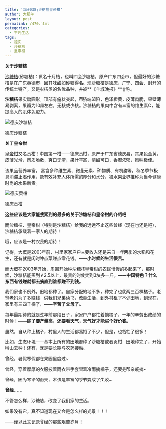 ```yaml
---
title: 'I&#038;沙糖桔皇帝柑'
author: 大肥羊
layout: post
permalink: /470.html
categories:
  - 平凡生活
tags:
  - 德庆
  - 沙糖桔
  - 皇帝柑
---
```

**关于沙糖桔**

<a title="沙糖桔" href="/tag/%e6%b2%99%e7%b3%96%e6%a1%94" target="_blank">沙糖桔</a>(砂糖桔)：原名十月桔，也叫四会沙糖桔，原产广东四会市，但最好的沙糖桔是在广东英德市，因其味甜如砂糖得名。现沙糖桔是<a title="德庆" href="/tag/%e5%be%b7%e5%ba%86" target="_blank">德庆</a>、广宁、四会、封开的传统土特产，又是柑桔类的名优品种，并被**《羊城晚报》**誉称。

**沙糖桔**果实扁圆形，顶部有瘤状突起，蒂脐端凹陷，色泽橙黄，皮薄肉脆，果壁薄易剥离，果瓣为10瓣左右，无核或少核。沙糖桔的果肉中含有丰富的维生素C，能提高人的肌体免疫力。  


  


<div id="attachment_1149" style="width: 636px" class="wp-caption aligncenter">
  <img src="https://cyhour.com/wp-content/uploads/2014/10/deqingshatangju.jpg" alt="德庆沙糖桔" />
  
  <p class="wp-caption-text">
    德庆沙糖桔
  </p>
</div>

**关于皇帝柑**

<a title="贡柑" href="http://www.cyhour.com/tag/%e7%9a%87%e5%b8%9d%e6%9f%91" target="_blank">皇帝柑</a>又名贡柑！中国第一柑——德庆贡柑，原产于广东省德庆县，其果色金黄，皮薄光滑，肉质脆嫩，爽口无渣，果汁丰富，清甜可口，香蜜浓郁，风味极佳。

该果品营养丰富， 富含多种维生素、微量元素、矿物质、有机酸等，秋冬季节极具消滞止渴作用，能有效补充人体所需的养分和水分，被水果业界推称为当今健康时尚的水果新贵。

<div id="attachment_1150" style="width: 510px" class="wp-caption aligncenter">
  <img src="https://cyhour.com/wp-content/uploads/2014/10/deqinggonggan.jpg" alt="德庆贡柑" />
  
  <p class="wp-caption-text">
    德庆贡柑
  </p>
</div>

**这些应该是大家能搜索到的最多的关于沙糖桔和皇帝柑的介绍吧**

而沙糖桔、皇帝柑（特别是沙糖桔）给我的远远不止这些曾经（现在也还是吧），沙糖桔承载着一家人的期待！

哦，应该是一村农民的期待！

记得，大概是2003年前，村里家家户户主要收入还是来自一年两季的水稻和花生，还有就是闲时种点菜赚点零花钱。**——小时候的生活很苦。**

而大概在2003年开始，周围开始种沙糖桔皇帝柑的农民慢慢的多起来了，那时候，沙糖桔能买到￥2.5以上，最贵的时候卖到3块多一斤。**——中国特色？什么东西有钱赚就都去搞直到谁都赚不到钱。**

我们家也不例外，田地都种了。自家分配的地不多，种完了也就两三百棵橘子。老爸老妈为了多赚钱，供我们兄弟读书，改善生活，到外村租了不少田地，到现在，家里有三四千棵了。**——辛苦了父母了。**

每年最期待的就是过年前那段日子，家家户户都忙着摘橘子，一年的辛劳出成绩的时候！**——除了要产量高，还要看天气，天气好才能买个好价钱。**

虽然，自从种上橘子，村里人的生活都富裕了不少，但是，也牺牲了很多！

比如，生态环境——基本上所有的田地都种了沙糖桔或者贡柑；田地种完了，开始啃山去种！还有，就是要长期与农药接触。

曾经，暑假寒假都在果园里度过~

曾经，穿着厚厚的衣服披着雨衣带手套冒着冷雨摘橘子，还要是帮亲戚摘~

曾经，因为寒冷的雨天，本该是丰富的季节变成了失收~

**曾经……**

不管怎么样，沙糖桔，改变了我们家的生活。

如果没有它，真不知道现在又会是怎么样的光景！！！

——谨以此文记录曾经的那些艰苦岁月！